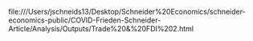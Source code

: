 file:///Users/jschneids13/Desktop/Schneider%20Economics/schneider-economics-public/COVID-Frieden-Schneider-Article/Analysis/Outputs/Trade%20&%20FDI%202.html
